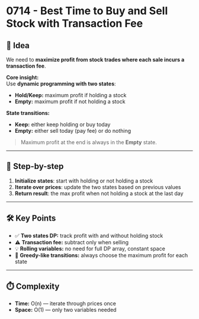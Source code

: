 # 0714 - Best Time to Buy and Sell Stock with Transaction Fee

## 🧠 Idea

We need to **maximize profit from stock trades where each sale incurs a transaction fee**.

**Core insight:**  
Use **dynamic programming with two states**:

- **Hold/Keep:** maximum profit if holding a stock  
- **Empty:** maximum profit if not holding a stock  

**State transitions:**

- **Keep:** either keep holding or buy today  
- **Empty:** either sell today (pay fee) or do nothing  

> Maximum profit at the end is always in the **Empty** state.

---

## 🔁 Step-by-step

1. **Initialize states**: start with holding or not holding a stock  
2. **Iterate over prices**: update the two states based on previous values  
3. **Return result**: the max profit when not holding a stock at the last day

---

## 🛠️ Key Points

- ✅ **Two states DP:** track profit with and without holding stock  
- ⚠️ **Transaction fee:** subtract only when selling  
- 💡 **Rolling variables:** no need for full DP array, constant space  
- 🧩 **Greedy-like transitions:** always choose the maximum profit for each state  

---

## ⏱️ Complexity

- **Time:** O(n) — iterate through prices once  
- **Space:** O(1) — only two variables needed
